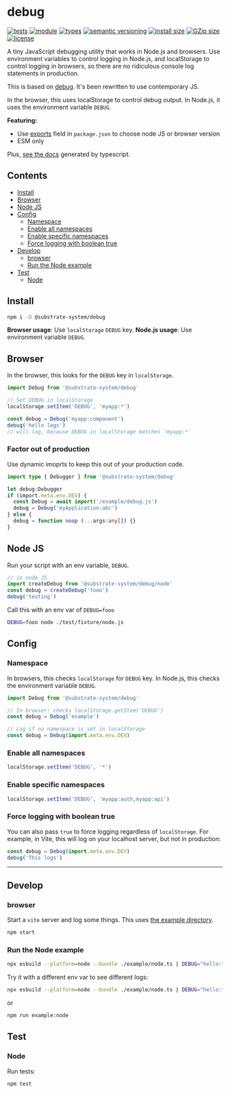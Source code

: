 # debug
[![tests](https://img.shields.io/github/actions/workflow/status/substrate-system/debug/nodejs.yml?style=flat-square)](https://github.com/substrate-system/debug/actions/workflows/nodejs.yml)
[![module](https://img.shields.io/badge/module-ESM-blue?style=flat-square)](README.md)
[![types](https://img.shields.io/npm/types/@substrate-system/debug?style=flat-square)](README.md)
[![semantic versioning](https://img.shields.io/badge/semver-2.0.0-blue?logo=semver&style=flat-square)](https://semver.org/)
[![install size](https://flat.badgen.net/packagephobia/install/@substrate-system/debug)](https://packagephobia.com/result?p=@substrate-system/debug)
[![GZip size](https://flat.badgen.net/bundlephobia/minzip/@substrate-system/web-component)](https://bundlephobia.com/package/@substrate-system/web-component)
[![license](https://img.shields.io/badge/license-Big_Time-blue?style=flat-square)](LICENSE)


A tiny JavaScript debugging utility that works in Node.js and browsers.
Use environment variables to control logging in Node.js, and localStorage
to control logging in browsers, so there are no ridiculous console log 
statements in production.

This is based on [debug](https://github.com/debug-js/debug).
It's been rewritten to use contemporary JS.

In the browser, this uses localStorage to control debug output.
In Node.js, it uses the environment variable `DEBUG`.

**Featuring:**
* Use [exports](https://github.com/substrate-system/debug/blob/main/package.json#L31)
  field in `package.json` to choose node JS or browser version
* ESM only

Plus, [see the docs](https://substrate-system.github.io/debug/)
generated by typescript.

## Contents

<!-- toc -->

- [Install](#install)
- [Browser](#browser)
- [Node JS](#node-js)
- [Config](#config)
  * [Namespace](#namespace)
  * [Enable all namespaces](#enable-all-namespaces)
  * [Enable specific namespaces](#enable-specific-namespaces)
  * [Force logging with boolean true](#force-logging-with-boolean-true)
- [Develop](#develop)
  * [browser](#browser)
  * [Run the Node example](#run-the-node-example)
- [Test](#test)
  * [Node](#node)

<!-- tocstop -->

## Install

```sh
npm i -D @substrate-system/debug
```

**Browser usage**: Use `localStorage` `DEBUG` key.
**Node.js usage**: Use environment variable `DEBUG`.

## Browser

In the browser, this looks for the `DEBUG` key in `localStorage`.

```js
import Debug from '@substrate-system/debug'

// Set DEBUG in localStorage
localStorage.setItem('DEBUG', 'myapp:*')

const debug = Debug('myapp:component')
debug('hello logs')
// will log, because DEBUG in localStorage matches 'myapp:*'
```

### Factor out of production

Use dynamic imoprts to keep this out of your production code.

```ts
import type { Debugger } from '@substrate-system/debug'

let debug:Debugger
if (import.meta.env.DEV) {
  const Debug = await import('/example/debug.js')
  debug = Debug('myApplication:abc')
} else {
  debug = function noop (...args:any[]) {}
}
```


## Node JS
Run your script with an env variable, `DEBUG`.

```js
// in node JS
import createDebug from '@substrate-system/debug/node'
const debug = createDebug('fooo')
debug('testing')
```

Call this with an env var of `DEBUG=fooo`
```sh
DEBUG=fooo node ./test/fixture/node.js
```

## Config

### Namespace
In browsers, this checks `localStorage` for `DEBUG` key. In Node.js, this checks
the environment variable `DEBUG`.

```js
import Debug from '@substrate-system/debug'

// In browser: checks localStorage.getItem('DEBUG')
const debug = Debug('example')

// Log if no namespace is set in localStorage
const debug = Debug(import.meta.env.DEV)
```

### Enable all namespaces

```js
localStorage.setItem('DEBUG', '*')
```

### Enable specific namespaces
```js
localStorage.setItem('DEBUG', 'myapp:auth,myapp:api')
```

### Force logging with boolean true

You can also pass `true` to force logging regardless of `localStorage`.
For example, in Vite, this will log on your localhost server, but not
in production:

```js
const debug = Debug(import.meta.env.DEV)
debug('This logs')
```

------------------------------------------------------------------


## Develop

### browser
Start a `vite` server and log some things. This uses
[the example directory](./example/).

```sh
npm start
```

### Run the Node example

```sh
npx esbuild --platform=node --bundle ./example/node.ts | DEBUG="hello:*" node
```

Try it with a different env var to see different logs:

```sh
npx esbuild --platform=node --bundle ./example/node.ts | DEBUG="hello:*,abc123:*" node
```


or

```sh
npm run example:node
```


## Test

### Node

Run tests:

```sh
npm test
```

